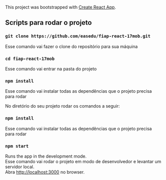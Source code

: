 This project was bootstrapped with [Create React App](https://github.com/facebook/create-react-app).

## Scripts para rodar o projeto

### `git clone https://github.com/easedu/fiap-react-17mob.git`
Esse comando vai fazer o clone do repositório para sua máquina

### `cd fiap-react-17mob`
Esse comando vai entrar na pasta do projeto

### `npm install`
Esse comando vai instalar todas as dependências que o projeto precisa para rodar

No diretório do seu projeto rodar os comandos a seguir:

### `npm install`
Esse comando vai instalar todas as dependências que o projeto precisa para rodar

### `npm start`

Runs the app in the development mode.<br>
Esse comando vai rodar o projeto em modo de desenvolvedor e levantar um servidor local.<br>
Abra [http://localhost:3000](http://localhost:3000) no browser.
